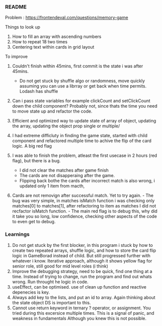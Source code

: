 ### README

Problem : https://frontendeval.com/questions/memory-game

Things to look up
1. How to fill an array with ascending numbers
2. How to repeat 18 two times
3. Centering text within cards in grid layout



To improve

1. Couldn't finish within 45mins, first commit is the state i was after 45mins.
    - Do not get stuck by shuffle algo or randomness, move quickly assuming you can use a librray or get back when time permits. Lodash has shuffle
2. Can i pass state variables for example clickCount and setClickCount down the child component?
        Probably not, since thats the time you need to move state up and refactor the code.
3. Efficient and optimized way to update state of array of object, updating the array, updating the object prop single or multiple/
4. I had extreme difficluty in finding the game state, started with child component and refactored multiple time to achive the flip of the card logic. A big red flag
5. I was able to finish the problem, atleast the first usecase in 2 hours (red flag), but there is a bug. 
    - I did not clear the matches after game finish
    - The cards are not disapperaing after the game.
    - Flipping back bothe the cards after incorrect match is also wrong, i updated only 1 item from macth,

6. Cards are not removign after successful match. Yet to try again.
        - The bug was very simple, in matches isMatch function i was checking only matches[0] to matches[1], after refactoring to item as matches I did not recfactor isMatch function.
        - The main red flag is to debug this, why did it take you so long, low confidence, checking other aspects of the code to even get to debug. 



### Learnings

1. Do not get stuck by the first blocker, in this program i stuck by how to create two repeated arrays, shuffle logic, and how to store the card flip logic in GameBorad instead of child. But still progressed further with whatever i know. Iterative approach, although it shows yellow flag for senior role, still good for mid level roles (i think)
2. Improve the debugging strategy, need to be quick, find one thing at a time. Instead of trying to change, run the program and find out whats wrong. Run throught he logic in code.
3. useEffect, can be optimised. use of clean up function and reactive depenecies is key.
4. Always add key to the lists, and put an id to array. Again thinking about the state object DS is important to this.
5. Cannot use return keyword in ternary ? operator, or assignment. You tried during this excersice multiple times. This is a signal of panic, and weakness in fundamentals Although you knew this is not possible.



